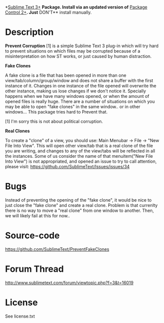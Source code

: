 \*[Sublime Text 3+][] **Package. Install via an updated version of**
[Package Control 2+][]**. Just** DON'T\*\* install manually.

# Description

**Prevent Corruption** [1] is a simple Sublime Text 3 plug-in which will
try hard to prevent situations on which files may be corrupted because
of a misinterpretation on how ST works, or just caused by human
distraction.

**Fake Clones**

A fake clone is a file that has been opened in more than one
view/tab/column/group/window and does not share a buffer with the first
instance of it. Changes in one instance of the file opened will
overwrite the other instance, making us lose changes if we don't notice
it.​ Specially happens when we have many windows opened, or when the
amount of opened files is really huge.​ There are a number of situations
on which you may be able to open "fake clones" in the same window.. or
in other windows... This package tries hard to Prevent that.

[1] ​I'm sorry this is not about political corruption.

**Real Clones**

To create a "clone" of a view, you should use: Main Menubar -\> File -\>
"New File Into View". This will open other view/tab that is a real clone
of the file you are writing, and changes to any of the view/tabs will be
reflected in all the instances. Some of us consider the name of that
menuitem("New File Into View") is not appropriated, and opened an issue
to try to call attention, please visit:
https://github.com/SublimeText/Issues/issues/34

# Bugs

Instead of preventing the opening of the "fake clone", it would be nice
to just close the "fake clone" and create a real clone. Problem is that
currenlty there is no way to move a "real clone" from one window to
another. Then, we will likely fail at this for now..

# Source-code

https://github.com/SublimeText/PreventFakeClones

# Forum Thread​​

http://www.sublimetext.com/forum/viewtopic.php?f=3&t=16019

# License

See license.txt

  [Sublime Text 3+]: http://www.sublimetext.com/
  [Package Control 2+]: https://sublime.wbond.net/installation
